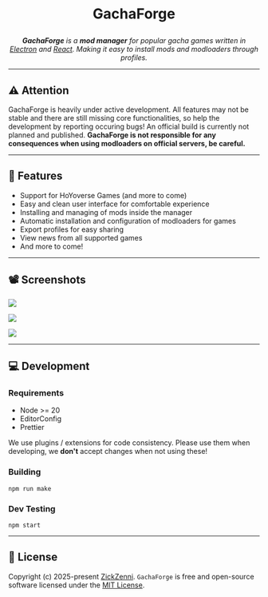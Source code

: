 ﻿<h1 align="center">
  <p>GachaForge</p>
</h1>
<p align="center">
  <em><b>GachaForge</b> is a <b>mod manager</b> for popular gacha games written in <a href="https://www.electronjs.org/">Electron</a> and <a href="https://react.dev/">React</a>. Making it easy to install mods and modloaders through profiles.</em>
</p>

---

## ⚠️ **Attention**

GachaForge is heavily under active development. All features may not be stable and there are still missing core functionalities, so help the development by reporting occuring bugs! An official build is currently not planned and published. **GachaForge is not responsible for any consequences when using modloaders on official servers, be careful.**

---

## 🎯 Features

- Support for HoYoverse Games (and more to come) 
- Easy and clean user interface for comfortable experience
- Installing and managing of mods inside the manager
- Automatic installation and configuration of modloaders for games
- Export profiles for easy sharing
- View news from all supported games
- And more to come!

---

## 📽️ Screenshots

![](https://i.imgur.com/Ozr34Ih.png)

![](https://i.imgur.com/Ug9Rg2j.png)

![](https://i.imgur.com/5t6HzRc.png)

---

## 💻 Development

### Requirements
- Node >= 20
- EditorConfig
- Prettier

We use plugins / extensions for code consistency. Please use them when developing, we **don't** accept changes when not using these!

### Building

`npm run make`

### Dev Testing

`npm start`

---

## 🧾 License

Copyright (c) 2025-present [ZickZenni](https://github.com/zickzenni). `GachaForge` is free and open-source software licensed under the [MIT License](https://github.com/zickzenni/gachaforge/blob/master/LICENSE). 
